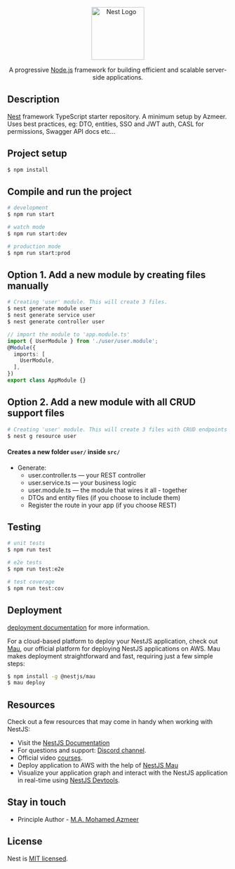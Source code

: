 <p align="center">
  <a href="http://nestjs.com/" target="blank"><img src="https://nestjs.com/img/logo-small.svg" width="120" alt="Nest Logo" /></a>
</p>

[circleci-image]: https://img.shields.io/circleci/build/github/nestjs/nest/master?token=abc123def456
[circleci-url]: https://circleci.com/gh/nestjs/nest

  <p align="center">A progressive <a href="http://nodejs.org" target="_blank">Node.js</a> framework for building efficient and scalable server-side applications.</p>

## Description

[Nest](https://github.com/nestjs/nest) framework TypeScript starter repository. A minimum setup by Azmeer. Uses best practices, eg: DTO, entities, SSO and JWT auth, CASL for permissions, Swagger API docs etc...

## Project setup

```bash
$ npm install
```

## Compile and run the project

```bash
# development
$ npm run start

# watch mode
$ npm run start:dev

# production mode
$ npm run start:prod
```

## Option 1. Add a new module by creating files manually

```bash
# Creating 'user' module. This will create 3 files.
$ nest generate module user
$ nest generate service user
$ nest generate controller user

```
```ts
// import the module to 'app.module.ts'
import { UserModule } from './user/user.module';
@Module({
  imports: [
    UserModule,
  ],
})
export class AppModule {}
```

## Option 2. Add a new module with all CRUD support files
```bash
# Creating 'user' module. This will create 3 files with CRUD endpoints
$ nest g resource user
```
#### Creates a new folder ```user/``` inside ```src/```
 - Generate:
   - user.controller.ts — your REST controller
   - user.service.ts — your business logic
   - user.module.ts — the module that wires it all  - together
   - DTOs and entity files (if you choose to include them)
   - Register the route in your app (if you choose REST)


## Testing
```bash
# unit tests
$ npm run test

# e2e tests
$ npm run test:e2e

# test coverage
$ npm run test:cov
```

## Deployment

[deployment documentation](https://docs.nestjs.com/deployment) for more information.

For a cloud-based platform to deploy your NestJS application, check out [Mau](https://mau.nestjs.com), our official platform for deploying NestJS applications on AWS. Mau makes deployment straightforward and fast, requiring just a few simple steps:

```bash
$ npm install -g @nestjs/mau
$ mau deploy
```

## Resources

Check out a few resources that may come in handy when working with NestJS:

- Visit the [NestJS Documentation](https://docs.nestjs.com) 
- For questions and support: [Discord channel](https://discord.gg/G7Qnnhy).
- Official video [courses](https://courses.nestjs.com/).
- Deploy application to AWS with the help of [NestJS Mau](https://mau.nestjs.com)
- Visualize your application graph and interact with the NestJS application in real-time using [NestJS Devtools](https://devtools.nestjs.com).


## Stay in touch

- Principle Author - [M.A. Mohamed Azmeer](https://azmeer.info)

## License

Nest is [MIT licensed](https://github.com/nestjs/nest/blob/master/LICENSE).

